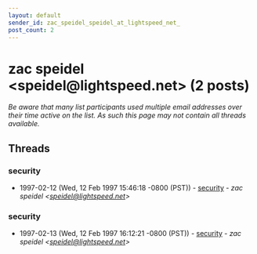 ```yaml
---
layout: default
sender_id: zac_speidel_speidel_at_lightspeed_net_
post_count: 2
---
```


# zac speidel <speidel<span>@</span>lightspeed.net> (2 posts)

_Be aware that many list participants used multiple email addresses over their time active on the list. As such this page may not contain all threads available._

## Threads

### security
+ 1997-02-12 (Wed, 12 Feb 1997 15:46:18 -0800 (PST)) - [security](/archive/1997/02/6808ba6be0fdeb0366325b63e5d717c713e3a76e3b0209cc34f17e2992da6b45) - _zac speidel \<speidel@lightspeed.net\>_

### security
+ 1997-02-13 (Wed, 12 Feb 1997 16:12:21 -0800 (PST)) - [security](/archive/1997/02/c5980d4554488ac5921b94561323a662e057ec66dac8bc2ba0922a05c710af83) - _zac speidel \<speidel@lightspeed.net\>_


